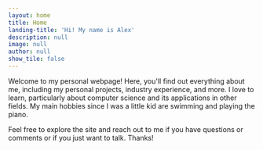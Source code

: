 ```yaml
---
layout: home
title: Home
landing-title: 'Hi! My name is Alex'
description: null
image: null
author: null
show_tile: false
---
```


Welcome to my personal webpage! Here, you'll find out everything about me, including my personal projects, industry experience, and more. I love to learn, particularly about computer science and its applications in other fields. My main hobbies since I was a little kid are swimming and playing the piano.

Feel free to explore the site and reach out to me if you have questions or comments or if you just want to talk. Thanks!
